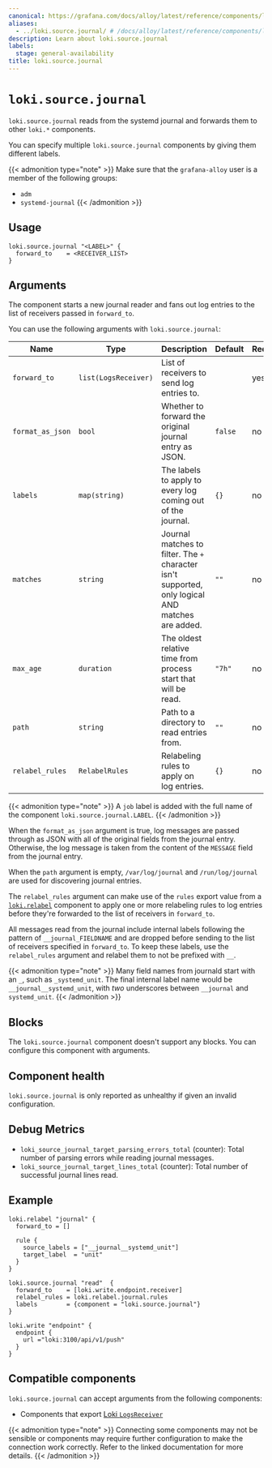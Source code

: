 ```yaml
---
canonical: https://grafana.com/docs/alloy/latest/reference/components/loki/loki.source.journal/
aliases:
  - ../loki.source.journal/ # /docs/alloy/latest/reference/components/loki.source.journal/
description: Learn about loki.source.journal
labels:
  stage: general-availability
title: loki.source.journal
---
```


# `loki.source.journal`

`loki.source.journal` reads from the systemd journal and forwards them to other `loki.*` components.

You can specify multiple `loki.source.journal` components by giving them different labels.

{{< admonition type="note" >}}
Make sure that the `grafana-alloy` user is a member of the following groups:

* `adm`
* `systemd-journal`
{{< /admonition >}}

## Usage

```alloy
loki.source.journal "<LABEL>" {
  forward_to    = <RECEIVER_LIST>
}
```

## Arguments

The component starts a new journal reader and fans out log entries to the list of receivers passed in `forward_to`.

You can use the following arguments with `loki.source.journal`:

| Name             | Type                 | Description                                                                                       | Default | Required |
| ---------------- | -------------------- | ------------------------------------------------------------------------------------------------- | ------- | -------- |
| `forward_to`     | `list(LogsReceiver)` | List of receivers to send log entries to.                                                         |         | yes      |
| `format_as_json` | `bool`               | Whether to forward the original journal entry as JSON.                                            | `false` | no       |
| `labels`         | `map(string)`        | The labels to apply to every log coming out of the journal.                                       | `{}`    | no       |
| `matches`        | `string`             | Journal matches to filter. The `+` character isn't supported, only logical AND matches are added. | `""`    | no       |
| `max_age`        | `duration`           | The oldest relative time from process start that will be read.                                    | `"7h"`  | no       |
| `path`           | `string`             | Path to a directory to read entries from.                                                         | `""`    | no       |
| `relabel_rules`  | `RelabelRules`       | Relabeling rules to apply on log entries.                                                         | `{}`    | no       |

{{< admonition type="note" >}}
A `job` label is added with the full name of the component `loki.source.journal.LABEL`.
{{< /admonition >}}

When the `format_as_json` argument is true, log messages are passed through as JSON with all of the original fields from the journal entry.
Otherwise, the log message is taken from the content of the `MESSAGE` field from the journal entry.

When the `path` argument is empty, `/var/log/journal` and `/run/log/journal` are used for discovering journal entries.

The `relabel_rules` argument can make use of the `rules` export value from a [`loki.relabel`][loki.relabel] component to apply one or more relabeling rules to log entries before they're forwarded to the list of receivers in `forward_to`.

All messages read from the journal include internal labels following the pattern of `__journal_FIELDNAME` and are dropped before sending to the list of receivers specified in `forward_to`.
To keep these labels, use the `relabel_rules` argument and relabel them to not be prefixed with `__`.

{{< admonition type="note" >}}
Many field names from journald start with an `_`, such as `_systemd_unit`.
The final internal label name would be `__journal__systemd_unit`, with _two_ underscores between `__journal` and `systemd_unit`.
{{< /admonition >}}

[loki.relabel]: ../loki.relabel/

## Blocks

The `loki.source.journal` component doesn't support any blocks. You can configure this component with arguments.

## Component health

`loki.source.journal` is only reported as unhealthy if given an invalid configuration.

## Debug Metrics

* `loki_source_journal_target_parsing_errors_total` (counter): Total number of parsing errors while reading journal messages.
* `loki_source_journal_target_lines_total` (counter): Total number of successful journal lines read.

## Example

```alloy
loki.relabel "journal" {
  forward_to = []

  rule {
    source_labels = ["__journal__systemd_unit"]
    target_label  = "unit"
  }
}

loki.source.journal "read"  {
  forward_to    = [loki.write.endpoint.receiver]
  relabel_rules = loki.relabel.journal.rules
  labels        = {component = "loki.source.journal"}
}

loki.write "endpoint" {
  endpoint {
    url ="loki:3100/api/v1/push"
  }
}
```

<!-- START GENERATED COMPATIBLE COMPONENTS -->

## Compatible components

`loki.source.journal` can accept arguments from the following components:

- Components that export [Loki `LogsReceiver`](../../../compatibility/#loki-logsreceiver-exporters)


{{< admonition type="note" >}}
Connecting some components may not be sensible or components may require further configuration to make the connection work correctly.
Refer to the linked documentation for more details.
{{< /admonition >}}

<!-- END GENERATED COMPATIBLE COMPONENTS -->
